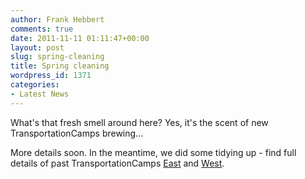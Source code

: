 ```yaml
---
author: Frank Hebbert
comments: true
date: 2011-11-11 01:11:47+00:00
layout: post
slug: spring-cleaning
title: Spring cleaning
wordpress_id: 1371
categories:
- Latest News
---
```


What's that fresh smell around here? Yes, it's the scent of new TransportationCamps brewing...

More details soon. In the meantime, we did some tidying up - find full details of past TransportationCamps [East](/east) and [West](/west).
